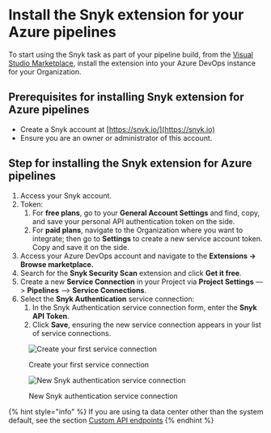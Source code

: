 # Install the Snyk extension for your Azure pipelines

To start using the Snyk task as part of your pipeline build, from the [Visual Studio Marketplace](https://marketplace.visualstudio.com/items?itemName=Snyk.snyk-security-scan), install the extension into your Azure DevOps instance for your Organization.

## **Prerequisites for installing Snyk extension for Azure pipelines**

* Create a Snyk account at [https://snyk.io/](https://snyk.io)
* Ensure you are an owner or administrator of this account.

## **Step for installing the Snyk extension for Azure pipelines**

1. Access your Snyk account.
2. Token:
   1. For **free plans**, go to your **General Account Settings** and find, copy, and save your personal API authentication token on the side.
   2. For **paid plans**, navigate to the Organization where you want to integrate; then go to **Settings** to create a new service account token. Copy and save it on the side.
3. Access your Azure DevOps account and navigate to the **Extensions -> Browse marketplace.**
4. Search for the **Snyk Security Scan** extension and click **Get it free**.
5. Create a new **Service Connection** in your Project via **Project Settings** —> **Pipelines** —> **Service Connections**.
6. Select the **Snyk Authentication** service connection:
   1. In the Snyk Authentication service connection form, enter the **Snyk API Token**.
   2. Click **Save**, ensuring the new service connection appears in your list of service connections.

<figure><img src="../../../.gitbook/assets/ap_-_search.jpg" alt="Create your first service connection"><figcaption><p>Create your first service connection</p></figcaption></figure>

<figure><img src="../../../.gitbook/assets/Azure-authentication-connection-setup.png" alt="New Snyk authentication service connection"><figcaption><p>New Snyk authentication service connection</p></figcaption></figure>



{% hint style="info" %}
If you are using ta data center other than the system default, see the section [Custom API endpoints](https://docs.snyk.io/scm-ide-and-ci-cd-integrations/snyk-ci-cd-integrations/azure-pipelines-integration/custom-api-endpoints)
{% endhint %}
